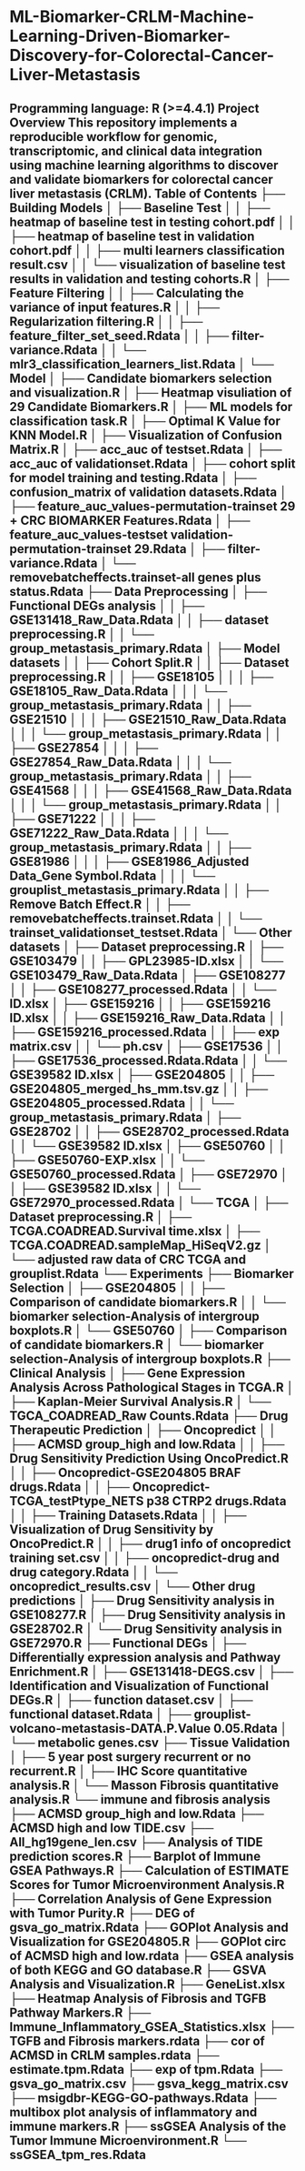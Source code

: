# ML-Biomarker-CRLM-Machine-Learning-Driven-Biomarker-Discovery-for-Colorectal-Cancer-Liver-Metastasis
Programming language: R (>=4.4.1)
Project Overview
This repository implements a reproducible workflow for genomic, transcriptomic, and clinical data integration using machine learning algorithms to discover and validate biomarkers for colorectal cancer liver metastasis (CRLM).
Table of Contents
├── Building Models
│   ├── Baseline Test
│   │   ├── heatmap of baseline test in testing cohort.pdf
│   │   ├── heatmap of baseline test in validation cohort.pdf
│   │   ├── multi learners classification result.csv
│   │   └── visualization of baseline test results in validation and testing cohorts.R
│   ├── Feature Filtering
│   │   ├── Calculating the variance of input features.R
│   │   ├── Regularization filtering.R
│   │   ├── feature_filter_set_seed.Rdata
│   │   ├── filter-variance.Rdata
│   │   └── mlr3_classification_learners_list.Rdata
│   └── Model
│       ├── Candidate biomarkers selection and visualization.R
│       ├── Heatmap visuliation of  29 Candidate Biomarkers.R
│       ├── ML models for classification task.R
│       ├── Optimal K Value for KNN Model.R
│       ├── Visualization of Confusion Matrix.R
│       ├── acc_auc of testset.Rdata
│       ├── acc_auc of validationset.Rdata
│       ├── cohort split for model training and testing.Rdata
│       ├── confusion_matrix of validation datasets.Rdata
│       ├── feature_auc_values-permutation-trainset 29 + CRC BIOMARKER Features.Rdata
│       ├── feature_auc_values-testset validation-permutation-trainset 29.Rdata
│       ├── filter-variance.Rdata
│       └── removebatcheffects.trainset-all genes plus status.Rdata
├── Data Preprocessing
│   ├── Functional DEGs analysis
│   │   ├── GSE131418_Raw_Data.Rdata
│   │   ├── dataset preprocessing.R
│   │   └── group_metastasis_primary.Rdata
│   ├── Model datasets
│   │   ├── Cohort Split.R
│   │   ├── Dataset preprocessing.R
│   │   ├── GSE18105
│   │   │   ├── GSE18105_Raw_Data.Rdata
│   │   │   └── group_metastasis_primary.Rdata
│   │   ├── GSE21510
│   │   │   ├── GSE21510_Raw_Data.Rdata
│   │   │   └── group_metastasis_primary.Rdata
│   │   ├── GSE27854
│   │   │   ├── GSE27854_Raw_Data.Rdata
│   │   │   └── group_metastasis_primary.Rdata
│   │   ├── GSE41568
│   │   │   ├── GSE41568_Raw_Data.Rdata
│   │   │   └── group_metastasis_primary.Rdata
│   │   ├── GSE71222
│   │   │   ├── GSE71222_Raw_Data.Rdata
│   │   │   └── group_metastasis_primary.Rdata
│   │   ├── GSE81986
│   │   │   ├── GSE81986_Adjusted Data_Gene Symbol.Rdata
│   │   │   └── grouplist_metastasis_primary.Rdata
│   │   ├── Remove Batch Effect.R
│   │   ├── removebatcheffects.trainset.Rdata
│   │   └── trainset_validationset_testset.Rdata
│   └── Other datasets
│       ├── Dataset preprocessing.R
│       ├── GSE103479
│       │   ├── GPL23985-ID.xlsx
│       │   └── GSE103479_Raw_Data.Rdata
│       ├── GSE108277
│       │   ├── GSE108277_processed.Rdata
│       │   └── ID.xlsx
│       ├── GSE159216
│       │   ├── GSE159216 ID.xlsx
│       │   ├── GSE159216_Raw_Data.Rdata
│       │   ├── GSE159216_processed.Rdata
│       │   ├── exp matrix.csv
│       │   └── ph.csv
│       ├── GSE17536
│       │   ├── GSE17536_processed.Rdata.Rdata
│       │   └── GSE39582 ID.xlsx
│       ├── GSE204805
│       │   ├── GSE204805_merged_hs_mm.tsv.gz
│       │   ├── GSE204805_processed.Rdata
│       │   └── group_metastasis_primary.Rdata
│       ├── GSE28702
│       │   ├── GSE28702_processed.Rdata
│       │   └── GSE39582 ID.xlsx
│       ├── GSE50760
│       │   ├── GSE50760-EXP.xlsx
│       │   └── GSE50760_processed.Rdata
│       ├── GSE72970
│       │   ├── GSE39582 ID.xlsx
│       │   └── GSE72970_processed.Rdata
│       └── TCGA
│           ├── Dataset preprocessing.R
│           ├── TCGA.COADREAD.Survival time.xlsx
│           ├── TCGA.COADREAD.sampleMap_HiSeqV2.gz
│           └── adjusted raw data of CRC TCGA and grouplist.Rdata
└── Experiments
    ├── Biomarker Selection
    │   ├── GSE204805
    │   │   ├── Comparison of candidate biomarkers.R
    │   │   └── biomarker selection-Analysis of intergroup boxplots.R
    │   └── GSE50760
    │       ├── Comparison of candidate biomarkers.R
    │       └── biomarker selection-Analysis of intergroup boxplots.R
    ├── Clinical Analysis
    │   ├── Gene Expression Analysis Across Pathological Stages in TCGA.R
    │   ├── Kaplan-Meier Survival Analysis.R
    │   └── TGCA_COADREAD_Raw Counts.Rdata
    ├── Drug Therapeutic Prediction
    │   ├── Oncopredict
    │   │   ├── ACMSD group_high and low.Rdata
    │   │   ├── Drug Sensitivity Prediction Using OncoPredict.R
    │   │   ├── Oncopredict-GSE204805 BRAF drugs.Rdata
    │   │   ├── Oncopredict-TCGA_testPtype_NETS p38 CTRP2 drugs.Rdata
    │   │   ├── Training Datasets.Rdata
    │   │   ├── Visualization of Drug Sensitivity by OncoPredict.R
    │   │   ├── drug1 info of oncopredict training set.csv
    │   │   ├── oncopredict-drug and drug category.Rdata
    │   │   └── oncopredict_results.csv
    │   └── Other drug predictions
    │       ├── Drug Sensitivity analysis in GSE108277.R
    │       ├── Drug Sensitivity analysis in GSE28702.R
    │       └── Drug Sensitivity analysis in GSE72970.R
    ├── Functional DEGs
    │   ├── Differentially expression analysis and Pathway Enrichment.R
    │   ├── GSE131418-DEGS.csv
    │   ├── Identification and Visualization of Functional DEGs.R
    │   ├── function dataset.csv
    │   ├── functional dataset.Rdata
    │   ├── grouplist-volcano-metastasis-DATA.P.Value 0.05.Rdata
    │   └── metabolic genes.csv
    ├── Tissue Validation
    │   ├── 5 year post surgery recurrent or no recurrent.R
    │   ├── IHC Score quantitative analysis.R
    │   └── Masson Fibrosis quantitative analysis.R
    └── immune and fibrosis analysis
        ├── ACMSD group_high and low.Rdata
        ├── ACMSD high and low TIDE.csv
        ├── All_hg19gene_len.csv
        ├── Analysis of TIDE prediction scores.R
        ├── Barplot of Immune GSEA Pathways.R
        ├── Calculation of ESTIMATE Scores for Tumor Microenvironment Analysis.R
        ├── Correlation Analysis of Gene Expression with Tumor Purity.R
        ├── DEG of gsva_go_matrix.Rdata
        ├── GOPlot Analysis and Visualization for GSE204805.R
        ├── GOPlot circ of ACMSD high and low.rdata
        ├── GSEA analysis of both KEGG and GO database.R
        ├── GSVA Analysis and Visualization.R
        ├── GeneList.xlsx
        ├── Heatmap Analysis of Fibrosis and TGFB Pathway Markers.R
        ├── Immune_Inflammatory_GSEA_Statistics.xlsx
        ├── TGFB and Fibrosis markers.rdata
        ├── cor of ACMSD in CRLM samples.rdata
        ├── estimate.tpm.Rdata
        ├── exp of tpm.Rdata
        ├── gsva_go_matrix.csv
        ├── gsva_kegg_matrix.csv
        ├── msigdbr-KEGG-GO-pathways.Rdata
        ├── multibox plot analysis of inflammatory and immune markers.R
        ├── ssGSEA Analysis of the Tumor Immune Microenvironment.R
        └── ssGSEA_tpm_res.Rdata
  - 
